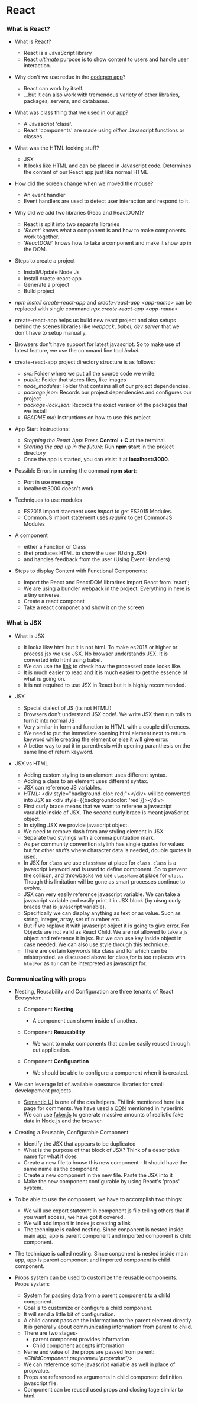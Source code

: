 # React

### What is React?

- What is React?
    - React is a JavaScript library
    - React *ultimate* purpose is to show content to users and handle user interaction.

- Why don't we use redux in the [codepen app](https://codepen.io/professorpandit/pen/rRVMjR)?
    - React can work by itself.
    - ...but it can also work with tremendous variety of other libraries, packages, servers, and databases.

-  What was class thing that we used in our app?
    -   A Javascript 'class'.
    - React 'components' are made using *either* Javascript functions or classes.

- What was the HTML looking stuff?
    - JSX
    - It looks like HTML and can be placed in Javascript code. Determines the content of our React app just like normal HTML

- How did the screen change when we moved the mouse?
    - An event handler
    - Event handlers are used to detect user interaction and respond to it.

- Why did we add two libraries (Reac and ReactDOM)?
    - React is split into two separate libraries
    - '*React*' knows what a component is and how to make components work together.
    - '*ReactDOM*' knows how to take a component and make it show up in the DOM.

- Steps to create a project
    - Install/Update Node Js
    - Install craete-react-app
    - Generate a project
    - Build project

* *npm install create-react-app* and *create-react-app &lt;app-name>* can be replaced with single command *npx create-react-app &lt;app-name>*

- create-react-app helps us build new react project and also setups behind the scenes libraries like *webpack*, *babel*, *dev server* that we don't have to setup manually.

- Browsers don't have support for latest javascript. So to make use of latest feature, we use the command line tool *babel*.

- create-react-app project directory structure is as follows: 
    - *src:* Folder where we put all the source code we write.
    - *public:* Folder that stores files, like images
    - *node_modules:* Folder that contains all of our project dependencies.
    - *package.json:* Records our project dependencies and configures our project
    - *package-lock.json:* Records the exact version of the packages that we install
    - *README.md:* Instructions on how to use this project

- App Start Instructions: 
    - *Stopping the React App:* Press **Control + C** at the terminal.
    - *Starting the app up in the future:* Run **npm start** in the project directory
    - Once the app is started, you can visist it at **localhost:3000**.

- Possible Errors in running the commad **npm start**:
     - Port in use message
     - localhost:3000 doesn't work

- Techniques to use modules
    - ES2015 import staement uses *import* to get ES2015 Modules.
    -  CommonJS import statement uses *require* to get CommonJS Modules

- A component
    - either a Function or Class
    - thet produces HTML to show the user (Using JSX)
    - and handles feedback from the user (Using Event Handlers)

- Steps to display Content with Functional Components:
    - Import the React and ReactDOM librarires import React from 'react';
    - We are using a bundler webpack in the project. Everything in here is a tiny universe.  
    - Create a react componet
    - Take a react componet and show it on the screen
    
    
### What is JSX

- What is JSX
    - It looka likw html but it is not html. To make es2015 or higher or process jsx we use JSX. No browser understands JSX. It is converted into html using babel. 
    - We can use the [link](https://babeljs.io/repl) to check how the processed code looks like.
    - It is much easier to read and it is much easier to get the essence of what is going on.
    - It is not required to use JSX in React but it is highly recommended.

- JSX 
    - Special dialect of JS (its not HTML!)
    - Browsers don't understand JSX code!. We write JSX then run tolls to turn it into normal JS
    - Very similar in form and function to HTML with a couple differences.
    - We need to put the immediate opening html element next to return keyword while creating the element or else it will give error. 
    - A better way to put it in parenthesis with opening paranthesis on the same line of return keyword.

- JSX vs HTML
    - Adding custom styling to an element uses different syntax.
    - Adding a class to an element uses different syntax.
    - JSX can reference JS variables.
    - *HTML:* &lt;div style="background-clor: red;">&lt;/div> will be converted into *JSX* as &lt;div style={{backgroundcolor: 'red'}}>&lt;/div>
    - First curly brace means that we want to referene a javascript varaiable inside of JSX. The second curly brace is meant javaScript object.
    - In styling JSX we provide javascript object.
    - We need to remove dash from any styling element in JSX
    - Separate two stylings with a comma puntuation mark.
    - As per community convention stylinh has single quotes for values but for other stuffs where character data is needed, double quotes is used.
    - In JSX for `class` we use `className` at place for `class`. `class` is a javascript keyword and is used to define component. So to prevent the collison, and throwbacks we use `className` at place for `class`. Though this limitation will be gone as smart processes continue to evolve.
    - JSX can very easily  reference javascript variable. We can take a javascript variable and easily print it in JSX block (by uisng curly braces that is javascript variable).
    - Specifically we can display anything as text or as value. Such as string, integer, array, set of number etc.
    - But if we replave it with javascript object it is going to give error. For Objects are not valid as React Child.
    We are not allowed to take a js object and reference it in jsx. But we can use key inside object in case needed.
    We can also use style through this technique.
    - There are certain keywords like class and for which can be misterpreted. as discussed above for class,for is too replaces with `htmlFor` as `for` can be interpreted as javascript for.
    
### Communicating with props

- Nesting, Reusability and Configuration are three tenants of React Ecosystem.
    - Component **Nesting**
        - A component can shown inside of another.

    - Component **Resusability**
        - We want to make components that can be easily reused through out application.

    - Component **Configuartion**
        - We should be able to configure a component when it is created.
- We can leverage lot of available opesource libraries for small developement projects -
    - [Semantic UI](https://semantic-ui.com/views/comment.html) is one of the css helpers. Thi link mentioned here is a page for comments. We have used a [CDN](https://cdnjs.cloudflare.com/ajax/libs/semantic-ui/2.4.1/semantic.min.css) mentioned in hyperlink
    - We can use [faker.js](https://github.com/marak/Faker.js/) to generate massive amounts of realistic fake data in Node.js and the browser.

- Creating a Reusable, Configurable Component
    - Identify the JSX that appears to be duplicated
    - What is the purpose of that block of JSX? Think of a descriptive name for what it does
    - Create a new file to house this new component -  It should have the same name as the component
    - Create a new component in the new file. Paste the JSX into it
    - Make the new component configurable by using React's 'props' system.
    
- To be able to use the component, we have to accomplish two things:
    - We will use export statemnt in component js file telling others that if you want access, we have got it covered.
    - We will add import in index.js creating a link
    - The technique is called nesting.
    Since conponent is nested inside main app, app is parent component and imported component is child component.
 - The technique is called nesting. Since conponent is nested inside main app, app is parent component and imported component is child component. 

 - Props system can be used to customize the reusable components. Props system:
    - System for passing data from a parent component to a child component.
    - Goal is to customize or configure a child component.
    - It will send a little bit of configuration. 
    - A child cannot pass on the information to the parent element directly. It is generally about communicating informatiom from parent to child.
    - There are two stages-
        - parent component provides information
        - Child component accepts information
    - Name and value of the props are passed from parent: *&lt;ChildComponent propname="propvalue"/>* 
    - We can referernce some javascript variable as well in place of propvalue.
    - Props are referenced as arguments in child component definition javascript file.
    - Component can be reused used props and closing tage similar to html.
